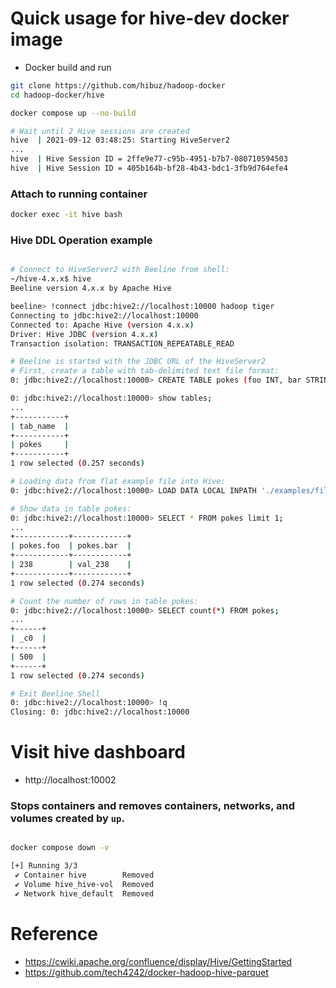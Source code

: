 # Quick usage for hive-dev docker image
- Docker build and run
``` bash
git clone https://github.com/hibuz/hadoop-docker
cd hadoop-docker/hive

docker compose up --no-build

# Wait until 2 Hive sessions are created
hive  | 2021-09-12 03:48:25: Starting HiveServer2
...
hive  | Hive Session ID = 2ffe9e77-c95b-4951-b7b7-080710594503
hive  | Hive Session ID = 405b164b-bf28-4b43-bdc1-3fb9d764efe4
```

### Attach to running container
``` bash
docker exec -it hive bash
```

### Hive DDL Operation example
``` bash

# Connect to HiveServer2 with Beeline from shell:
~/hive-4.x.x$ hive
Beeline version 4.x.x by Apache Hive

beeline> !connect jdbc:hive2://localhost:10000 hadoop tiger
Connecting to jdbc:hive2://localhost:10000
Connected to: Apache Hive (version 4.x.x)
Driver: Hive JDBC (version 4.x.x)
Transaction isolation: TRANSACTION_REPEATABLE_READ

# Beeline is started with the JDBC URL of the HiveServer2
# First, create a table with tab-delimited text file format:
0: jdbc:hive2://localhost:10000> CREATE TABLE pokes (foo INT, bar STRING);

0: jdbc:hive2://localhost:10000> show tables;
...
+-----------+
| tab_name  |
+-----------+
| pokes     |
+-----------+
1 row selected (0.257 seconds)

# Loading data from flat example file into Hive:
0: jdbc:hive2://localhost:10000> LOAD DATA LOCAL INPATH './examples/files/kv1.txt' OVERWRITE INTO TABLE pokes;

# Show data in table pokes:
0: jdbc:hive2://localhost:10000> SELECT * FROM pokes limit 1;
...
+------------+------------+
| pokes.foo  | pokes.bar  |
+------------+------------+
| 238        | val_238    |
+------------+------------+
1 row selected (0.274 seconds)

# Count the number of rows in table pokes:
0: jdbc:hive2://localhost:10000> SELECT count(*) FROM pokes;
...
+------+
| _c0  |
+------+
| 500  |
+------+
1 row selected (0.274 seconds)

# Exit Beeline Shell
0: jdbc:hive2://localhost:10000> !q
Closing: 0: jdbc:hive2://localhost:10000
```

# Visit hive dashboard
- http://localhost:10002

### Stops containers and removes containers, networks, and volumes created by `up`.
``` bash

docker compose down -v

[+] Running 3/3
 ✔ Container hive        Removed
 ✔ Volume hive_hive-vol  Removed
 ✔ Network hive_default  Removed
```

# Reference
- https://cwiki.apache.org/confluence/display/Hive/GettingStarted
- https://github.com/tech4242/docker-hadoop-hive-parquet